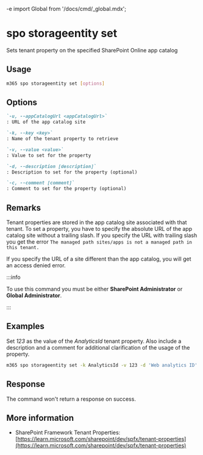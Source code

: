 -e <!-- DISCLAIMER: All secrets, passwords, and sensitive values in this document are examples only and not real credentials. -->
import Global from '/docs/cmd/_global.mdx';

# spo storageentity set

Sets tenant property on the specified SharePoint Online app catalog

## Usage

```sh
m365 spo storageentity set [options]
```

## Options

```md definition-list
`-u, --appCatalogUrl <appCatalogUrl>`
: URL of the app catalog site

`-k, --key <key>`
: Name of the tenant property to retrieve

`-v, --value <value>`
: Value to set for the property

`-d, --description [description]`
: Description to set for the property (optional)

`-c, --comment [comment]`
: Comment to set for the property (optional)
```

<Global />

## Remarks

Tenant properties are stored in the app catalog site associated with that tenant. To set a property, you have to specify the absolute URL of the app catalog site without a trailing slash. If you specify the URL with trailing slash you get the error `The managed path sites/apps is not a managed path in this tenant.`

If you specify the URL of a site different than the app catalog, you will get an access denied error.

:::info

To use this command you must be either **SharePoint Administrator** or **Global Administrator**.

:::

## Examples

Set _123_ as the value of the _AnalyticsId_ tenant property. Also include a description and a comment for additional clarification of the usage of the property.

```sh
m365 spo storageentity set -k AnalyticsId -v 123 -d 'Web analytics ID' -c 'Use on all sites' -u https://contoso.sharepoint.com/sites/appcatalog
```

## Response

The command won't return a response on success.

## More information

- SharePoint Framework Tenant Properties: [https://learn.microsoft.com/sharepoint/dev/spfx/tenant-properties](https://learn.microsoft.com/sharepoint/dev/spfx/tenant-properties)
